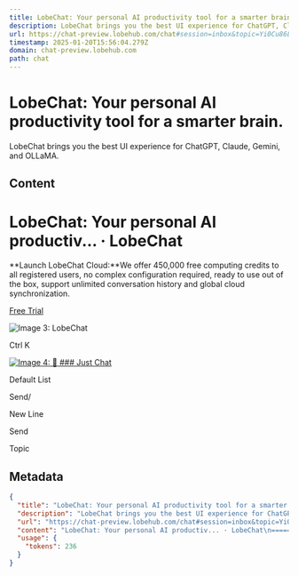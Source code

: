 ```yaml
---
title: LobeChat: Your personal AI productivity tool for a smarter brain.
description: LobeChat brings you the best UI experience for ChatGPT, Claude, Gemini, and OLLaMA.
url: https://chat-preview.lobehub.com/chat#session=inbox&topic=Yi0Cu86L
timestamp: 2025-01-20T15:56:04.279Z
domain: chat-preview.lobehub.com
path: chat
---
```


# LobeChat: Your personal AI productivity tool for a smarter brain.


LobeChat brings you the best UI experience for ChatGPT, Claude, Gemini, and OLLaMA.


## Content

LobeChat: Your personal AI productiv... · LobeChat
===============

**Launch LobeChat Cloud:**We offer 450,000 free computing credits to all registered users, no complex configuration required, ready to use out of the box, support unlimited conversation history and global cloud synchronization.

[Free Trial](https://lobechat.com/?utm_source=chat_preview&utm_medium=banner)

![Image 3: LobeChat](https://chat-preview.lobehub.com/icons/icon-192x192.png)

[](https://chat-preview.lobehub.com/chat)[](https://chat-preview.lobehub.com/files)[](https://chat-preview.lobehub.com/discover)

[](https://github.com/lobehub/lobe-chat)[](https://lobehub.com/docs?utm_source=chat_preview)

Ctrl K

[![Image 4: 🤯](https://registry.npmmirror.com/@lobehub/fluent-emoji-3d/latest/files/assets/1f92f.webp) ### Just Chat](https://chat-preview.lobehub.com/chat?session=inbox)

Default List

Send/

New Line

Send

Topic

## Metadata

```json
{
  "title": "LobeChat: Your personal AI productivity tool for a smarter brain.",
  "description": "LobeChat brings you the best UI experience for ChatGPT, Claude, Gemini, and OLLaMA.",
  "url": "https://chat-preview.lobehub.com/chat#session=inbox&topic=Yi0Cu86L",
  "content": "LobeChat: Your personal AI productiv... · LobeChat\n===============\n\n**Launch LobeChat Cloud:**We offer 450,000 free computing credits to all registered users, no complex configuration required, ready to use out of the box, support unlimited conversation history and global cloud synchronization.\n\n[Free Trial](https://lobechat.com/?utm_source=chat_preview&utm_medium=banner)\n\n![Image 3: LobeChat](https://chat-preview.lobehub.com/icons/icon-192x192.png)\n\n[](https://chat-preview.lobehub.com/chat)[](https://chat-preview.lobehub.com/files)[](https://chat-preview.lobehub.com/discover)\n\n[](https://github.com/lobehub/lobe-chat)[](https://lobehub.com/docs?utm_source=chat_preview)\n\nCtrl K\n\n[![Image 4: 🤯](https://registry.npmmirror.com/@lobehub/fluent-emoji-3d/latest/files/assets/1f92f.webp) ### Just Chat](https://chat-preview.lobehub.com/chat?session=inbox)\n\nDefault List\n\nSend/\n\nNew Line\n\nSend\n\nTopic",
  "usage": {
    "tokens": 236
  }
}
```
